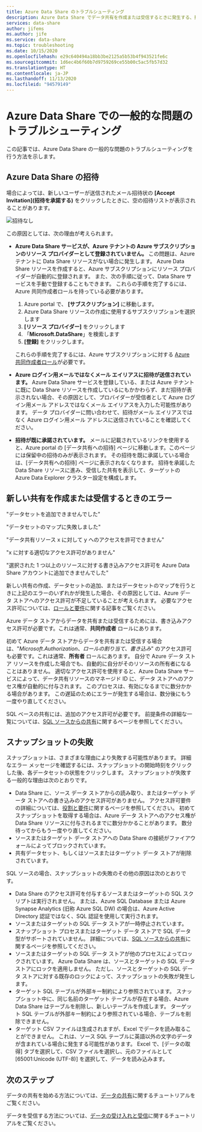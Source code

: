 ```yaml
---
title: Azure Data Share のトラブルシューティング
description: Azure Data Share でデータ共有を作成または受信するときに発生する、招待の問題やエラーを解決する方法について説明します。
services: data-share
author: jifems
ms.author: jife
ms.service: data-share
ms.topic: troubleshooting
ms.date: 10/15/2020
ms.openlocfilehash: e29c640494a18bb3be2125a5b53b4f943521fe6c
ms.sourcegitcommit: 1d6ec4b6f60b7d9759269ce55b00c5ac5fb57d32
ms.translationtype: HT
ms.contentlocale: ja-JP
ms.lasthandoff: 11/13/2020
ms.locfileid: "94579149"
---
```

# <a name="troubleshoot-common-issues-in-azure-data-share"></a>Azure Data Share での一般的な問題のトラブルシューティング 

この記事では、Azure Data Share の一般的な問題のトラブルシューティングを行う方法を示します。 

## <a name="azure-data-share-invitations"></a>Azure Data Share の招待 

場合によっては、新しいユーザーが送信されたメール招待状の **[Accept Invitation]\(招待を承諾する\)** をクリックしたときに、空の招待リストが表示されることがあります。 

![招待なし](media/no-invites.png)

この原因としては、次の理由が考えられます。

* **Azure Data Share サービスが、Azure テナントの Azure サブスクリプションのリソース プロバイダーとして登録されていません。** この問題は、Azure テナントに Data Share リソースがない場合に発生します。 Azure Data Share リソースを作成すると、Azure サブスクリプションにリソース プロバイダーが自動的に登録されます。 また、次の手順に従って、Data Share サービスを手動で登録することもできます。 これらの手順を完了するには、Azure 共同作成者ロールを持っている必要があります。

    1. Azure portal で、 **[サブスクリプション]** に移動します。
    1. Azure Data Share リソースの作成に使用するサブスクリプションを選択します
    1. **[リソース プロバイダー]** をクリックします
    1. 「**Microsoft.DataShare**」を検索します
    1. **[登録]** をクリックします。 

    これらの手順を完了するには、Azure サブスクリプションに対する [Azure 共同作成者ロール](../role-based-access-control/built-in-roles.md#contributor)が必要です。 

* **Azure ログイン用メールではなくメール エイリアスに招待が送信されています。** Azure Data Share サービスを登録している、または Azure テナントに既に Data Share リソースを作成しているにもかかわらず、まだ招待が表示されない場合、その原因として、プロバイダーが受信者として Azure ログイン用メール アドレスではなくメール エイリアスを入力した可能性があります。 データ プロバイダーに問い合わせて、招待がメール エイリアスではなく Azure ログイン用メール アドレスに送信されていることを確認してください。

* **招待が既に承諾されています。** メールに記載されているリンクを使用すると、Azure portal の [データ共有への招待] ページに移動します。このページには保留中の招待のみが表示されます。 その招待を既に承諾している場合は、[データ共有への招待] ページに表示されなくなります。 招待を承諾した Data Share リソースに進み、受信した共有を表示して、ターゲットの Azure Data Explorer クラスター設定を構成します。

## <a name="error-when-creating-or-receiving-a-new-share"></a>新しい共有を作成または受信するときのエラー

"データセットを追加できませんでした"

"データセットのマップに失敗しました"

"データ共有リソース x に対して y へのアクセスを許可できません"

"x に対する適切なアクセス許可がありません"

"選択された 1 つ以上のリソースに対する書き込みアクセス許可を Azure Data Share アカウントに追加できませんでした"

新しい共有の作成、データセットの追加、またはデータセットのマップを行うときに上記のエラーのいずれかが発生した場合、その原因としては、Azure データ ストアへのアクセス許可が不足していることが考えられます。 必要なアクセス許可については、[ロールと要件](concepts-roles-permissions.md)に関する記事をご覧ください。 

Azure データ ストアからデータを共有または受信するためには、書き込みアクセス許可が必要です。これは通常、**共同作成者** ロールにあります。 

初めて Azure データ ストアからデータを共有または受信する場合は、"*Microsoft.Authorization、ロールの割り当て、書き込み*" のアクセス許可も必要です。これは通常、**所有者** ロールにあります。 自分で Azure データ ストア リソースを作成した場合でも、自動的に自分がそのリソースの所有者になることはありません。 適切なアクセス許可を使用すると、Azure Data Share サービスによって、データ共有リソースのマネージド ID に、データ ストアへのアクセス権が自動的に付与されます。 このプロセスは、有効になるまでに数分かかる場合があります。 この遅延のためにエラーが発生する場合は、数分後にもう一度やり直してください。

SQL ベースの共有には、追加のアクセス許可が必要です。 前提条件の詳細な一覧については、[SQL ソースからの共有](how-to-share-from-sql.md)に関するページを参照してください。

## <a name="snapshot-failed"></a>スナップショットの失敗
スナップショットは、さまざまな理由により失敗する可能性があります。 詳細なエラー メッセージを確認するには、スナップショットの開始時刻をクリックした後、各データセットの状態をクリックします。 スナップショットが失敗する一般的な理由は次のとおりです。

* Data Share に、ソース データ ストアからの読み取り、またはターゲット データ ストアへの書き込みのアクセス許可がありません。 アクセス許可要件の詳細については、[役割と要件](concepts-roles-permissions.md)に関するページを参照してください。 初めてスナップショットを取得する場合は、Azure データ ストアへのアクセス権が Data Share リソースに付与されるまでに数分かかることがあります。 数分待ってからもう一度やり直してください。
* ソースまたはターゲット データ ストアへの Data Share の接続がファイアウォールによってブロックされています。
* 共有データセット、もしくはソースまたはターゲット データ ストアが削除されています。

SQL ソースの場合、スナップショットの失敗のその他の原因は次のとおりです。 

* Data Share のアクセス許可を付与するソースまたはターゲットの SQL スクリプトは実行されません。 または、Azure SQL Database または Azure Synapse Analytics (旧称 Azure SQL DW) の場合は、Azure Active Directory 認証ではなく、SQL 認証を使用して実行されます。  
* ソースまたはターゲットの SQL データ ストアが一時停止されています。
* スナップショット プロセスまたはターゲット データ ストアで SQL データ型がサポートされていません。 詳細については、[SQL ソースからの共有](how-to-share-from-sql.md#supported-data-types)に関するページを参照してください。
* ソースまたはターゲットの SQL データ ストアが他のプロセスによってロックされています。 Azure Data Share は、ソースとターゲットの SQL データ ストアにロックを適用しません。 ただし、ソースとターゲットの SQL データ ストアに対する既存のロックによって、スナップショットの失敗が発生します。
* ターゲット SQL テーブルが外部キー制約により参照されています。 スナップショット中に、同じ名前のターゲット テーブルが存在する場合、Azure Data Share はテーブルを削除し、新しいテーブルを作成します。 ターゲット SQL テーブルが外部キー制約により参照されている場合、テーブルを削除できません。
* ターゲット CSV ファイルは生成されますが、Excel でデータを読み取ることができません。 これは、ソース SQL テーブルに英語以外の文字のデータが含まれている場合に発生する可能性があります。 Excel で、[データの取得] タブを選択して、CSV ファイルを選択し、元のファイルとして [65001:Unicode (UTF-8)] を選択して、データを読み込みます。

## <a name="next-steps"></a>次のステップ

データの共有を始める方法については、[データの共有](share-your-data.md)に関するチュートリアルをご覧ください。 

データを受信する方法については、[データの受け入れと受信](subscribe-to-data-share.md)に関するチュートリアルをご覧ください。